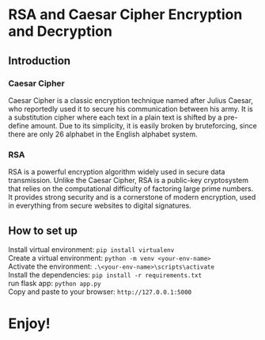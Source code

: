 # RSA and Caesar Cipher Encryption and Decryption   
## Introduction   
### Caesar Cipher   
Caesar Cipher is a classic encryption technique named after Julius Caesar, who reportedly used it to secure his communication between his army. It is a substitution cipher where each text in a plain text is shifted by a pre-define amount. Due to its simplicity, it is easily broken by bruteforcing, since there are only 26 alphabet in the English alphabet system.   
### RSA   
RSA is a powerful encryption algorithm widely used in secure data transmission. Unlike the Caesar Cipher, RSA is a public-key cryptosystem that relies on the computational difficulty of factoring large prime numbers. It provides strong security and is a cornerstone of modern encryption, used in everything from secure websites to digital signatures.   
## How to set up   
Install virtual environment: ```pip install virtualenv```   
Create a virtual environment: ```python -m venv <your-env-name>```   
Activate the environment: ```.\<your-env-name>\scripts\activate```   
Install the dependencies: ```pip install -r requirements.txt```   
run flask app: ```python app.py```   
Copy and paste to your browser: ```http://127.0.0.1:5000```   
# Enjoy!
